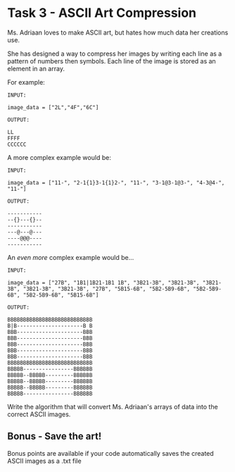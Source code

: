 # Task 3 - ASCII Art Compression

Ms. Adriaan loves to make ASCII art, but hates how much data her creations use.

She has designed a way to compress her images by writing each line as a pattern of numbers then symbols. Each line of the image is stored as an element in an array.

For example:
```
INPUT:

image_data = ["2L","4F","6C"]
```
```
OUTPUT:

LL
FFFF
CCCCCC

```

A more complex example would be:
```
INPUT:

image_data = ["11-", "2-1{1}3-1{1}2-", "11-", "3-1@3-1@3-", "4-3@4-", "11-"]
```
```
OUTPUT:

-----------
--{}---{}--
-----------
---@---@---
----@@@----
-----------

```


An *even more* complex example would be...
```
INPUT:

image_data = ["27B", "1B1|1B21-1B1 1B", "3B21-3B", "3B21-3B", "3B21-3B", "3B21-3B", "3B21-3B", "27B", "5B15-6B", "5B2-5B9-6B", "5B2-5B9-6B", "5B2-5B9-6B", "5B15-6B"]
``` 
```
OUTPUT:

BBBBBBBBBBBBBBBBBBBBBBBBBBB
B|B---------------------B B
BBB---------------------BBB
BBB---------------------BBB
BBB---------------------BBB
BBB---------------------BBB
BBB---------------------BBB
BBBBBBBBBBBBBBBBBBBBBBBBBBB
BBBBB----------------BBBBBB
BBBBB--BBBBB---------BBBBBB
BBBBB--BBBBB---------BBBBBB
BBBBB--BBBBB---------BBBBBB
BBBBB----------------BBBBBB
```

Write the algorithm that will convert Ms. Adriaan's arrays of data into the correct ASCII images.

## Bonus - Save the art!

Bonus points are available if your code automatically saves the created ASCII images as a .txt file
